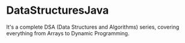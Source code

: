 # DataStructuresJava
It's a complete DSA (Data Structures and Algorithms) series, covering everything from Arrays to Dynamic Programming.

